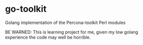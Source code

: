 # go-toolkit
Golang implementation of the Percona-toolkit Perl modules

BE WARNED: This is learning project for me, given my low golang experience
           the code may well be horrible.
